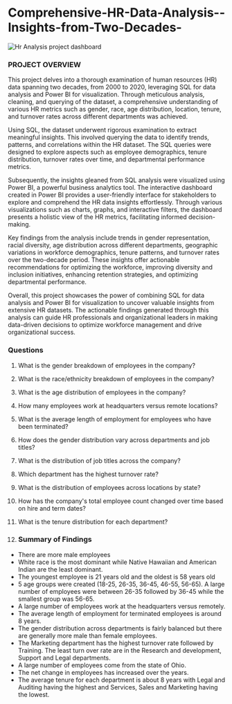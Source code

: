 # Comprehensive-HR-Data-Analysis--Insights-from-Two-Decades-

![Hr Analysis project dashboard](https://github.com/abhishekks2001/Comprehensive-HR-Data-Analysis--Insights-from-Two-Decades-/assets/156594626/82be636e-78cd-4cc8-8314-88e59aeda256)

### PROJECT OVERVIEW
This project delves into a thorough examination of human resources (HR) data spanning two decades, from 2000 to 2020, leveraging SQL for data analysis and Power BI for visualization. Through meticulous analysis, cleaning, and querying of the dataset, a comprehensive understanding of various HR metrics such as gender, race, age distribution, location, tenure, and turnover rates across different departments was achieved.

Using SQL, the dataset underwent rigorous examination to extract meaningful insights. This involved querying the data to identify trends, patterns, and correlations within the HR dataset. The SQL queries were designed to explore aspects such as employee demographics, tenure distribution, turnover rates over time, and departmental performance metrics.

Subsequently, the insights gleaned from SQL analysis were visualized using Power BI, a powerful business analytics tool. The interactive dashboard created in Power BI provides a user-friendly interface for stakeholders to explore and comprehend the HR data insights effortlessly. Through various visualizations such as charts, graphs, and interactive filters, the dashboard presents a holistic view of the HR metrics, facilitating informed decision-making.

Key findings from the analysis include trends in gender representation, racial diversity, age distribution across different departments, geographic variations in workforce demographics, tenure patterns, and turnover rates over the two-decade period. These insights offer actionable recommendations for optimizing the workforce, improving diversity and inclusion initiatives, enhancing retention strategies, and optimizing departmental performance.

Overall, this project showcases the power of combining SQL for data analysis and Power BI for visualization to uncover valuable insights from extensive HR datasets. The actionable findings generated through this analysis can guide HR professionals and organizational leaders in making data-driven decisions to optimize workforce management and drive organizational success.

### Questions

1. What is the gender breakdown of employees in the company?
2. What is the race/ethnicity breakdown of employees in the company?
3. What is the age distribution of employees in the company?
4. How many employees work at headquarters versus remote locations?
5. What is the average length of employment for employees who have been terminated?
6. How does the gender distribution vary across departments and job titles?
7. What is the distribution of job titles across the company?
8. Which department has the highest turnover rate?
9. What is the distribution of employees across locations by state?
10. How has the company's total employee count changed over time based on hire and term dates?
11. What is the tenure distribution for each department?

12. ### Summary of Findings
 - There are more male employees
 - White race is the most dominant while Native Hawaiian and American Indian are the least dominant.
 - The youngest employee is 21 years old and the oldest is 58 years old
 - 5 age groups were created (18-25, 26-35, 36-45, 46-55, 56-65). A large number of employees were between 26-35 followed by 36-45 while the smallest group was 56-65.
 - A large number of employees work at the headquarters versus remotely.
 - The average length of employment for terminated employees is around 8 years.
 - The gender distribution across departments is fairly balanced but there are generally more male than female employees.
 - The Marketing department has the highest turnover rate followed by Training. The least turn over rate are in the Research and development, Support and Legal departments.
 - A large number of employees come from the state of Ohio.
 - The net change in employees has increased over the years.
- The average tenure for each department is about 8 years with Legal and Auditing having the highest and Services, Sales and Marketing having the lowest.
